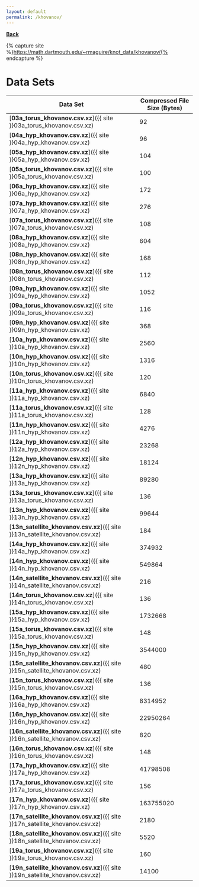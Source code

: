 ```yaml
---
layout: default
permalink: /khovanov/
---
```

[**Back**](../)

{% capture site %}https://math.dartmouth.edu/~rmaguire/knot_data/khovanov/{% endcapture %}

# Data Sets

| Data Set | Compressed File Size (Bytes) |
|----------|------------------------------|
| [**03a_torus_khovanov.csv.xz**]({{ site }}03a_torus_khovanov.csv.xz)           |         92 |
| [**04a_hyp_khovanov.csv.xz**]({{ site }}04a_hyp_khovanov.csv.xz)               |         96 |
| [**05a_hyp_khovanov.csv.xz**]({{ site }}05a_hyp_khovanov.csv.xz)               |        104 |
| [**05a_torus_khovanov.csv.xz**]({{ site }}05a_torus_khovanov.csv.xz)           |        100 |
| [**06a_hyp_khovanov.csv.xz**]({{ site }}06a_hyp_khovanov.csv.xz)               |        172 |
| [**07a_hyp_khovanov.csv.xz**]({{ site }}07a_hyp_khovanov.csv.xz)               |        276 |
| [**07a_torus_khovanov.csv.xz**]({{ site }}07a_torus_khovanov.csv.xz)           |        108 |
| [**08a_hyp_khovanov.csv.xz**]({{ site }}08a_hyp_khovanov.csv.xz)               |        604 |
| [**08n_hyp_khovanov.csv.xz**]({{ site }}08n_hyp_khovanov.csv.xz)               |        168 |
| [**08n_torus_khovanov.csv.xz**]({{ site }}08n_torus_khovanov.csv.xz)           |        112 |
| [**09a_hyp_khovanov.csv.xz**]({{ site }}09a_hyp_khovanov.csv.xz)               |       1052 |
| [**09a_torus_khovanov.csv.xz**]({{ site }}09a_torus_khovanov.csv.xz)           |        116 |
| [**09n_hyp_khovanov.csv.xz**]({{ site }}09n_hyp_khovanov.csv.xz)               |        368 |
| [**10a_hyp_khovanov.csv.xz**]({{ site }}10a_hyp_khovanov.csv.xz)               |       2560 |
| [**10n_hyp_khovanov.csv.xz**]({{ site }}10n_hyp_khovanov.csv.xz)               |       1316 |
| [**10n_torus_khovanov.csv.xz**]({{ site }}10n_torus_khovanov.csv.xz)           |        120 |
| [**11a_hyp_khovanov.csv.xz**]({{ site }}11a_hyp_khovanov.csv.xz)               |       6840 |
| [**11a_torus_khovanov.csv.xz**]({{ site }}11a_torus_khovanov.csv.xz)           |        128 |
| [**11n_hyp_khovanov.csv.xz**]({{ site }}11n_hyp_khovanov.csv.xz)               |       4276 |
| [**12a_hyp_khovanov.csv.xz**]({{ site }}12a_hyp_khovanov.csv.xz)               |      23268 |
| [**12n_hyp_khovanov.csv.xz**]({{ site }}12n_hyp_khovanov.csv.xz)               |      18124 |
| [**13a_hyp_khovanov.csv.xz**]({{ site }}13a_hyp_khovanov.csv.xz)               |      89280 |
| [**13a_torus_khovanov.csv.xz**]({{ site }}13a_torus_khovanov.csv.xz)           |        136 |
| [**13n_hyp_khovanov.csv.xz**]({{ site }}13n_hyp_khovanov.csv.xz)               |      99644 |
| [**13n_satellite_khovanov.csv.xz**]({{ site }}13n_satellite_khovanov.csv.xz)   |        184 |
| [**14a_hyp_khovanov.csv.xz**]({{ site }}14a_hyp_khovanov.csv.xz)               |     374932 |
| [**14n_hyp_khovanov.csv.xz**]({{ site }}14n_hyp_khovanov.csv.xz)               |     549864 |
| [**14n_satellite_khovanov.csv.xz**]({{ site }}14n_satellite_khovanov.csv.xz)   |        216 |
| [**14n_torus_khovanov.csv.xz**]({{ site }}14n_torus_khovanov.csv.xz)           |        136 |
| [**15a_hyp_khovanov.csv.xz**]({{ site }}15a_hyp_khovanov.csv.xz)               |    1732668 |
| [**15a_torus_khovanov.csv.xz**]({{ site }}15a_torus_khovanov.csv.xz)           |        148 |
| [**15n_hyp_khovanov.csv.xz**]({{ site }}15n_hyp_khovanov.csv.xz)               |    3544000 |
| [**15n_satellite_khovanov.csv.xz**]({{ site }}15n_satellite_khovanov.csv.xz)   |        480 |
| [**15n_torus_khovanov.csv.xz**]({{ site }}15n_torus_khovanov.csv.xz)           |        136 |
| [**16a_hyp_khovanov.csv.xz**]({{ site }}16a_hyp_khovanov.csv.xz)               |    8314952 |
| [**16n_hyp_khovanov.csv.xz**]({{ site }}16n_hyp_khovanov.csv.xz)               |   22950264 |
| [**16n_satellite_khovanov.csv.xz**]({{ site }}16n_satellite_khovanov.csv.xz)   |        820 |
| [**16n_torus_khovanov.csv.xz**]({{ site }}16n_torus_khovanov.csv.xz)           |        148 |
| [**17a_hyp_khovanov.csv.xz**]({{ site }}17a_hyp_khovanov.csv.xz)               |   41798508 |
| [**17a_torus_khovanov.csv.xz**]({{ site }}17a_torus_khovanov.csv.xz)           |        156 |
| [**17n_hyp_khovanov.csv.xz**]({{ site }}17n_hyp_khovanov.csv.xz)               |  163755020 |
| [**17n_satellite_khovanov.csv.xz**]({{ site }}17n_satellite_khovanov.csv.xz)   |       2180 |
| [**18n_satellite_khovanov.csv.xz**]({{ site }}18n_satellite_khovanov.csv.xz)   |       5520 |
| [**19a_torus_khovanov.csv.xz**]({{ site }}19a_torus_khovanov.csv.xz)           |        160 |
| [**19n_satellite_khovanov.csv.xz**]({{ site }}19n_satellite_khovanov.csv.xz)   |      14100 |
